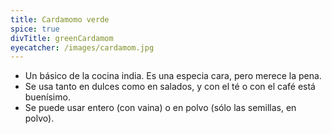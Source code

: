 ```yaml
---
title: Cardamomo verde
spice: true
divTitle: greenCardamom
eyecatcher: /images/cardamom.jpg
---
```


* Un básico de la cocina india. Es una especia cara, pero merece la pena. 
* Se usa tanto en dulces como en salados, y con el té o con el café está buenísimo. 
* Se puede usar entero (con vaina) o en polvo (sólo las semillas, en polvo).
